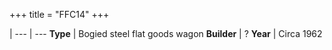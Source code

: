 +++
title = "FFC14"
+++

 |
--- | ---
**Type** | Bogied steel flat goods wagon
**Builder** | ?
**Year** | Circa 1962